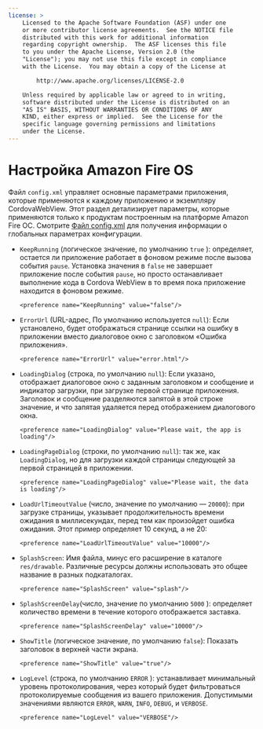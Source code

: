 ```yaml
---
license: >
    Licensed to the Apache Software Foundation (ASF) under one
    or more contributor license agreements.  See the NOTICE file
    distributed with this work for additional information
    regarding copyright ownership.  The ASF licenses this file
    to you under the Apache License, Version 2.0 (the
    "License"); you may not use this file except in compliance
    with the License.  You may obtain a copy of the License at

        http://www.apache.org/licenses/LICENSE-2.0

    Unless required by applicable law or agreed to in writing,
    software distributed under the License is distributed on an
    "AS IS" BASIS, WITHOUT WARRANTIES OR CONDITIONS OF ANY
    KIND, either express or implied.  See the License for the
    specific language governing permissions and limitations
    under the License.
---
```


# Настройка Amazon Fire OS

Файл `config.xml` управляет основные параметрами приложения, которые применяются к каждому приложению и экземпляру CordovaWebView. Этот раздел детализирует параметры, которые применяются только к продуктам построенным на платформе Amazon Fire ОС. Смотрите [Файл config.xml][1] для получения информации о глобальных параметрах конфигурации.

 [1]: config_ref_index.md.html#The%20config.xml%20File

*   `KeepRunning` (логическое значение, по умолчанию `true` ): определяет, остается ли приложение работает в фоновом режиме после вызова события `pause`. Установка значения в `false` не завершает приложение после события `pause`, но просто останавливает выполнение кода в Cordova WebView в то время пока приложение находится в фоновом режиме.
    
        <preference name="KeepRunning" value="false"/>
        
*   `ErrorUrl` (URL-адрес, По умолчанию используется `null`): Если установлено, будет отображаться странице ссылки на ошибку в приложении вместо диалоговое окно с заголовком «Ошибка приложения».
    
        <preference name="ErrorUrl" value="error.html"/>
        
*   `LoadingDialog` (строка, по умолчанию `null`): Если указано, отображает диалоговое окно с заданным заголовком и сообщение и индикатор загрузки, при загрузке первой странице приложения. Заголовок и сообщение разделяются запятой в этой строке значение, и что запятая удаляется перед отображением диалогового окна.
    
        <preference name="LoadingDialog" value="Please wait, the app is loading"/>
        
*   `LoadingPageDialog` (строки, по умолчанию `null`): так же, как `LoadingDialog`, но для загрузки каждой страницы следующей за первой страницей в приложении.
    
        <preference name="LoadingPageDialog" value="Please wait, the data is loading"/>
        
*   `LoadUrlTimeoutValue` (число, значение по умолчанию — `20000`): при загрузке страницы, указывает продолжительность времени ожидания в миллисекундах, перед тем как произойдет ошибка ожидания. Этот пример определяет 10 секунд, а не 20:
    
        <preference name="LoadUrlTimeoutValue" value="10000"/>
        
*   `SplashScreen`: Имя файла, минус его расширение в каталоге `res/drawable`. Различные ресурсы должны использовать это общее название в разных подкаталогах.
    
        <preference name="SplashScreen" value="splash"/>
        
*   `SplashScreenDelay`(число, значение по умолчанию `5000` ): определяет количество времени в течение которого отображается заставка.
    
        <preference name="SplashScreenDelay" value="10000"/>
        
*   `ShowTitle` (логическое значение, по умолчанию `false`): Показать заголовок в верхней части экрана.
    
        <preference name="ShowTitle" value="true"/>
        
*   `LogLevel` (строка, по умолчанию `ERROR` ): устанавливает минимальный уровень протоколирования, через который будет фильтроваться протоколируемые сообщения из вашего приложения. Допустимыми значениями являются `ERROR`, `WARN`, `INFO`, `DEBUG`, и `VERBOSE`.
    
        <preference name="LogLevel" value="VERBOSE"/>